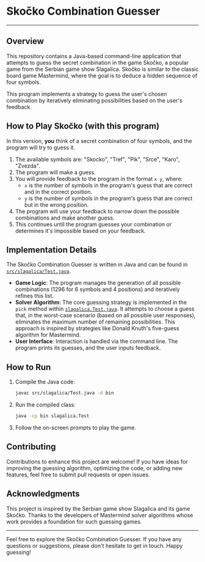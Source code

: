 # Skočko Combination Guesser

---

## Overview
This repository contains a Java-based command-line application that attempts to guess the secret combination in the game Skočko, a popular game from the Serbian game show Slagalica. Skočko is similar to the classic board game Mastermind, where the goal is to deduce a hidden sequence of four symbols.

This program implements a strategy to guess the user's chosen combination by iteratively eliminating possibilities based on the user's feedback.

## How to Play Skočko (with this program)
In this version, **you** think of a secret combination of four symbols, and the program will try to guess it.

1.  The available symbols are: "Skocko", "Tref", "Pik", "Srce", "Karo", "Zvezda".
2.  The program will make a guess.
3.  You will provide feedback to the program in the format `x y`, where:
    *   `x` is the number of symbols in the program's guess that are correct and in the correct position.
    *   `y` is the number of symbols in the program's guess that are correct but in the wrong position.
4.  The program will use your feedback to narrow down the possible combinations and make another guess.
5.  This continues until the program guesses your combination or determines it's impossible based on your feedback.

## Implementation Details
The Skočko Combination Guesser is written in Java and can be found in [`src/slagalica/Test.java`](src/slagalica/Test.java).

*   **Game Logic**: The program manages the generation of all possible combinations (1296 for 6 symbols and 4 positions) and iteratively refines this list.
*   **Solver Algorithm**: The core guessing strategy is implemented in the `pick` method within [`slagalica.Test.java`](src/slagalica/Test.java). It attempts to choose a guess that, in the worst-case scenario (based on all possible user responses), eliminates the maximum number of remaining possibilities. This approach is inspired by strategies like Donald Knuth's five-guess algorithm for Mastermind.
*   **User Interface**: Interaction is handled via the command line. The program prints its guesses, and the user inputs feedback.

## How to Run
1.  Compile the Java code:
    ```sh
    javac src/slagalica/Test.java -d bin
    ```
2.  Run the compiled class:
    ```sh
    java -cp bin slagalica.Test
    ```
3.  Follow the on-screen prompts to play the game.

## Contributing
Contributions to enhance this project are welcome! If you have ideas for improving the guessing algorithm, optimizing the code, or adding new features, feel free to submit pull requests or open issues.

## Acknowledgments
This project is inspired by the Serbian game show Slagalica and its game Skočko. Thanks to the developers of Mastermind solver algorithms whose work provides a foundation for such guessing games.

---

Feel free to explore the Skočko Combination Guesser. If you have any questions or suggestions, please don't hesitate to get in touch. Happy guessing!